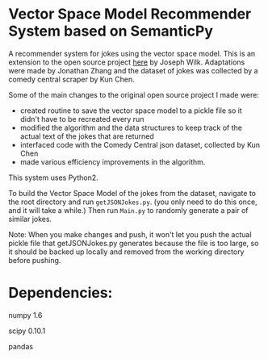 # Vector Space Model Recommender System based on SemanticPy

A recommender system for jokes using the vector space model. This is an extension to the open source project [here](https://github.com/josephwilk/semanticpy) by Joseph Wilk. Adaptations were made by Jonathan Zhang and the dataset of jokes was collected by a comedy central scraper by Kun Chen.

Some of the main changes to the original open source project I made were:
- created routine to save the vector space model to a pickle file so it didn't have to be recreated every run
- modified the algorithm and the data structures to keep track of the actual text of the jokes that are returned
- interfaced code with the Comedy Central json dataset, collected by Kun Chen
- made various efficiency improvements in the algorithm.

This system uses Python2.

To build the Vector Space Model of the jokes from the dataset, navigate to the root directory and run `getJSONJokes.py`.
(you only need to do this once, and it will take a while.) Then run `Main.py` to randomly generate a pair of similar jokes.

Note:
When you make changes and push, it won't let you push the actual pickle file that getJSONJokes.py generates because the file is too large, so it should be backed up locally and removed from the working directory before pushing.

# Dependencies:
numpy 1.6

scipy 0.10.1

pandas
